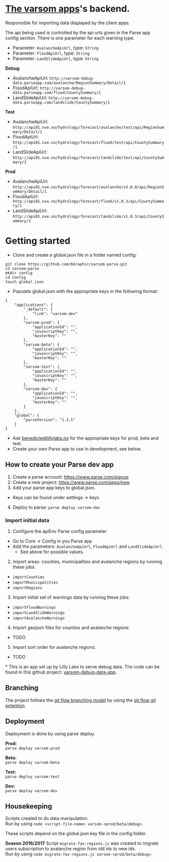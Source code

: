 [The varsom apps](http://github.com/varsom-apps)'s backend.
=======

Responsible for importing data displayed by the client apps. 

The api being used is controlled by the api urls given in the Parse app config section.
There is one parameter for each warning type.

* Parameter: `AvalancheApiUrl`, type: `String` 
* Parameter: `FloodApiUrl`, type: `String`
* Parameter: `LandSlideApiUrl`, type: `String`

**Debug**
* AvalancheApiUrl: `http://varsom-debug-data.parseapp.com/avalanche/RegionSummary/Detail/1`
* FloodApiUrl: `http://varsom-debug-data.parseapp.com/flood/CountySummary/1`
* LandSlideApiUrl: `http://varsom-debug-data.parseapp.com/landslide/CountySummary/1`

**Test**
* AvalancheApiUrl: `http://api01.nve.no/hydrology/forecast/avalanche/test/api/RegionSummary/Detail/1`
* FloodApiUrl: `http://api01.nve.no/hydrology/forecast/flood/test/api/CountySummary/1`
* LandSlideApiUrl: `http://api01.nve.no/hydrology/forecast/landslide/test/api/CountySummary/1`

**Prod**
* AvalancheApiUrl: `http://api01.nve.no/hydrology/forecast/avalanche/v3.0.0/api/RegionSummary/Detail/1`
* FloodApiUrl: ` http://api01.nve.no/hydrology/forecast/flood/v1.0.3/api/CountySummary/1`
* LandSlideApiUrl: `http://api01.nve.no/hydrology/forecast/landslide/v1.0.3/api/CountySummary/1`


# Getting started

* Clone and create a global.json file in a folder named config:

``` 
git clone https://github.com/bGraphic/varsom-parse.git
cd varsom-parse
mkdir config
cd config
touch global.json

```
* Populate global.json with the appropriate keys in the following format:

``` 
{
    "applications": {
        "_default": {
            "link": "varsom-dev"
        },
        "varsom-prod": {
            "applicationId": "",
            "javascriptKey": "",
            "masterKey": ""
        },
        "varsom-beta": {
            "applicationId": "",
            "javascriptKey": "",
            "masterKey": ""
        },
        "varsom-test": {
            "applicationId": "",
            "javascriptKey": "",
            "masterKey": ""
        },
        "varsom-dev": {
            "applicationId": "",
            "javascriptKey": "",
            "masterKey": ""
        }
    },
    "global": {
        "parseVersion": "1.3.1"
    }
}

```
  * Ask benedicte@lillylabs.no for the appropriate keys for prod, beta and test.
  * Create your own Parse app to use in development, see below.

## How to create your Parse dev app

1. Create a parse account: https://www.parse.com/signup
2. Create a new project: https://www.parse.com/apps/new
3. Add your parse app keys to global.json.
  * Keys can be found under settings -> keys
4. Deploy to parse: `parse deploy varsom-dev`

### Import initial data
1. Configure the apiEnv Parse config parameter
  * Go to Core -> Config in you Parse app
  * Add the parameters: `AvalancheApiUrl`, `FloodApiUrl` and `LandSlideApiUrl`. 
    * See above for possible values.
2. Import areas: counties, municipalities and avalanche regions by running these jobs: 
  * `importCounties`
  * `importMunicipalities`
  * `importRegions`
3. Import initial set of warnings data by running these jobs:
  * `importFloodWarnings`
  * `importLandSlideWarnings`
  * `importAvalancheWarnings`
4. Import geojson files for counties and avalanche regions:
  * TODO
5. Import sort order for avalanche regions:
  * TODO

\* This is an app set up by Lilly Labs to serve debug data. The code can be found
    in this github project: [varsom-debug-data-app](https://github.com/bGraphic/varsom-debug-data-app).
    
## Branching
The project follows the [git flow branching model](http://nvie.com/posts/a-successful-git-branching-model/) 
by using the [git flow git extention](https://github.com/nvie/gitflow).

## Deployment
Deployment is done by using parse deploy.

**Prod:**  
`parse deploy varsom-prod`  

**Beta:**  
`parse deploy varsom-beta`

**Test:**  
`parse deploy varsom-test`

**Dev:**   
`parse deploy varsom-dev`

## Housekeeping
Scripts created to do data manipulation.  
Run by using `node <script-file-name> varsom-<prod/beta/debug>`.

These scripts depend on the global.json key file in the config folder.

**Season 2016/2017**
Script `migrate-fav-regions.js` was created to migrate users subscription to avalanche region from old ids to new ids.  
Run by using `node migrate-fav-regions.js varsom-<prod/beta/debug>`.


